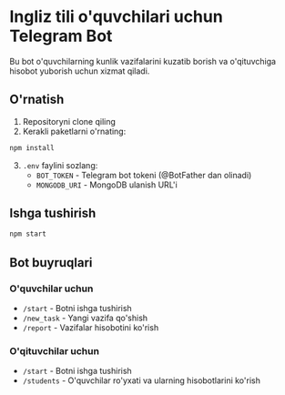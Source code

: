 # Ingliz tili o'quvchilari uchun Telegram Bot

Bu bot o'quvchilarning kunlik vazifalarini kuzatib borish va o'qituvchiga hisobot yuborish uchun xizmat qiladi.

## O'rnatish

1. Repositoryni clone qiling
2. Kerakli paketlarni o'rnating:

```bash
npm install
```

3. `.env` faylini sozlang:
   - `BOT_TOKEN` - Telegram bot tokeni (@BotFather dan olinadi)
   - `MONGODB_URI` - MongoDB ulanish URL'i

## Ishga tushirish

```bash
npm start
```

## Bot buyruqlari

### O'quvchilar uchun

- `/start` - Botni ishga tushirish
- `/new_task` - Yangi vazifa qo'shish
- `/report` - Vazifalar hisobotini ko'rish

### O'qituvchilar uchun

- `/start` - Botni ishga tushirish
- `/students` - O'quvchilar ro'yxati va ularning hisobotlarini ko'rish
